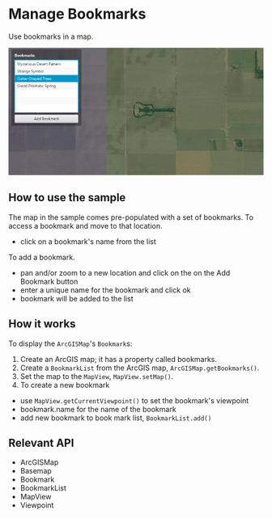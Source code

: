 # Manage Bookmarks

Use bookmarks in a map.

![](ManageBookmarks.png)

## How to use the sample

The map in the sample comes pre-populated with a set of bookmarks.
  To access a bookmark and move to that location.
  - click on a bookmark's name from the list

To add a bookmark.
  - pan and/or zoom to a new location and click on the on the Add Bookmark button
  - enter a unique name for the bookmark and click ok
  - bookmark will be added to the list

## How it works

To display the `ArcGISMap`'s `Bookmark`s:


1.  Create an ArcGIS map; it has a property called bookmarks.
2.  Create a `BookmarkList` from the ArcGIS map, `ArcGISMap.getBookmarks()`.
3.  Set the map to the `MapView`, `MapView.setMap()`.
4.  To create a new bookmark
*   use `MapView.getCurrentViewpoint()` to set the bookmark's viewpoint
*   bookmark.name for the name of the bookmark
*   add new bookmark to book mark list, `BookmarkList.add()`


## Relevant API


*   ArcGISMap
*   Basemap
*   Bookmark
*   BookmarkList
*   MapView
*   Viewpoint



